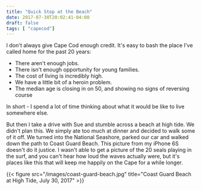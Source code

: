 ```yaml
---
title: "Quick Stop at the Beach"
date: 2017-07-30T20:02:41-04:00
draft: false
tags: [ "capecod"]
---
```


I don't always give Cape Cod enough credit. It's easy to bash the place I've called home for the past 20 years:

- There aren't enough jobs.
- There isn't enough opportunity for young families.
- The cost of living is incredibly high.
- We have a little bit of a heroin problem.
- The median age is closing in on 50, and showing no signs of reversing course

In short - I spend a lot of time thinking about what it would be like to live somewhere else.

But then I take a drive with Sue and stumble across a beach at high tide. We didn't plan this. We simply ate too much at dinner and decided to walk some of it off. We turned into the National Seashore, parked our car and walked down the path to Coast Guard Beach. This picture from my iPhone 6S doesn't do it justice. I wasn't able to get a picture of the 20 seals playing in the surf, and you can't hear how loud the waves actually were, but it's places like this that will keep me happily on the Cape for a while longer.


{{< figure src="/images/coast-guard-beach.jpg" title="Coast Guard Beach at High Tide, July 30, 2017" >}}
